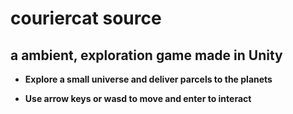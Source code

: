 <h1>couriercat source</h1>
<h2>a ambient, exploration game made in Unity</h2>
<ul><li><strong>Explore a small universe&nbsp;and&nbsp;deliver&nbsp;parcels&nbsp;to the&nbsp;planets</strong></li></ul>
<ul><li><strong>Use arrow keys or wasd to move&nbsp;and&nbsp;enter&nbsp;to&nbsp;interact
</strong>
</li></ul>
